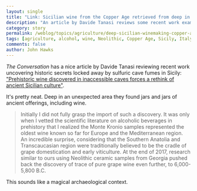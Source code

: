 ```yaml
---
layout: single
title: "Link: Sicilian wine from the Copper Age retrieved from deep in geothermal caves"
description: "An article by Davide Tanasi reviews some recent work examining the history of winemaking from an unexpected underground trove."
category: story
permalink: /weblog/topics/agriculture/deep-sicilian-winemaking-copper-age-2018.html
tags: [agriculture, alcohol, wine, Neolithic, Copper Age, Sicily, Italy]
comments: false
author: John Hawks
---
```


<em>The Conversation</em> has a nice article by Davide Tanasi reviewing recent work uncovering historic secrets locked away by sulfuric cave fumes in Sicily: <a href="https://theconversation.com/prehistoric-wine-discovered-in-inaccessible-caves-forces-a-rethink-of-ancient-sicilian-culture-89116">"Prehistoric wine discovered in inaccessible caves forces a rethink of ancient Sicilian culture"</a>.

It's pretty neat. Deep in an unexpected area they found jars and jars of ancient offerings, including wine.

<blockquote>Initially I did not fully grasp the import of such a discovery. It was only when I vetted the scientific literature on alcoholic beverages in prehistory that I realized the Monte Kronio samples represented the oldest wine known so far for Europe and the Mediterranean region. An incredible surprise, considering that the Southern Anatolia and Transcaucasian region were traditionally believed to be the cradle of grape domestication and early viticulture. At the end of 2017, research similar to ours using Neolithic ceramic samples from Georgia pushed back the discovery of trace of pure grape wine even further, to 6,000-5,800 B.C.</blockquote>

This sounds like a magical archaeological context.
